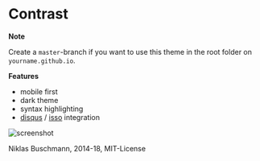 # Contrast

**Note**

Create a `master`-branch if you want to use this theme in the root folder on `yourname.github.io`.

**Features**

 - mobile first
 - dark theme
 - syntax highlighting
 - [disqus](https://disqus.com/) / [isso](http://posativ.org/isso/) integration

![screenshot](https://user-images.githubusercontent.com/4943215/35129434-e1f473b4-fcbb-11e7-868b-23172a599960.png)

Niklas Buschmann, 2014-18, MIT-License
